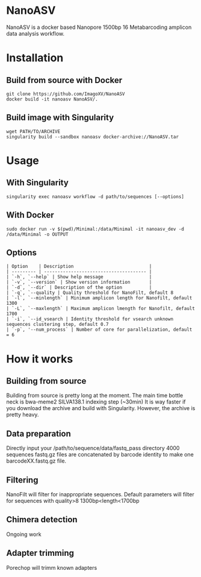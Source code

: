 # NanoASV
NanoASV is a docker based Nanopore 1500bp 16 Metabarcoding amplicon data analysis workflow. 


# Installation
## Build from source with Docker
```
git clone https://github.com/ImagoXV/NanoASV
docker build -it nanoasv NanoASV/.
```


## Build image with Singularity
```
wget PATH/TO/ARCHIVE
singularity build --sandbox nanoasv docker-archive://NanoASV.tar
```
# Usage
## With Singularity
```
singularity exec nanoasv workflow -d path/to/sequences [--options]
```
## With Docker
```
sudo docker run -v $(pwd)/Minimal:/data/Minimal -it nanoasv_dev -d /data/Minimal -o OUTPUT
```
## Options
```
| Option    | Description                            |
| --------- | -------------------------------------- |
| `-h`, `--help` | Show help message                 |
| `-v`, `--version` | Show version information       |
| `-d`, `--dir` | Description of the option          |
| `-q`, `--quality | Quality threshold for NanoFilt, default 8
| `-l`, `--minlength` | Minimum amplicon length for Nanofilt, default 1300
| `-L`, `--maxlength` | Maximum amplicon lmength for Nanofilt, default 1700
| `-i`, `--id_vsearch | Identity threshold for vsearch unknown sequences clustering step, default 0.7
| `-p`, '--num_process` | Number of core for parallelization, default = 6
```



# How it works 

## Building from source

Building from source is pretty long at the moment.
The main time bottle neck is bwa-meme2 SILVA138.1 indexing step (~30min)
It is way faster if you download the archive and build with Singularity. However, the archive is pretty heavy. 

## Data preparation
Directly input your /path/to/sequence/data/fastq_pass directory 
4000 sequences fastq.gz files are concatenated by barcode identity to make one barcodeXX.fastq.gz file.

## Filtering
NanoFilt will filter for inappropriate sequences. 
Default parameters will filter for sequences with quality>8 1300bp<length<1700bp

## Chimera detection
Ongoing work

## Adapter trimming
Porechop will trimm known adapters 
